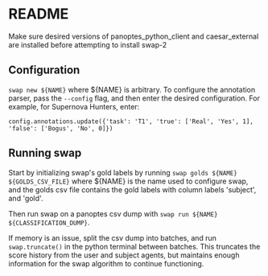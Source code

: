 README
======

Make sure desired versions of panoptes_python_client and caesar_external are
installed before attempting to install swap-2

Configuration
-------------

`swap new ${NAME}` where ${NAME} is arbitrary. To configure the annotation
parser, pass the `--config` flag, and then enter the desired configuration.
For example, for Supernova Hunters, enter:

`config.annotations.update({'task': 'T1', 'true': ['Real', 'Yes', 1], 'false':
['Bogus', 'No', 0]})`


Running swap
------------

Start by initializing swap's gold labels by running `swap golds ${NAME}
${GOLDS_CSV_FILE}` where ${NAME} is the name used to configure swap, and the
golds csv file contains the gold labels with column labels 'subject', and
'gold'.

Then run swap on a panoptes csv dump with `swap run ${NAME}
${CLASSIFICATION_DUMP}`.


If memory is an issue, split the csv dump into batches, and run
`swap.truncate()` in the python terminal between batches. This truncates the 
score history from the user and subject agents, but maintains enough
information for the swap algorithm to continue functioning.
